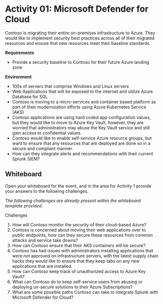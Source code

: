 # Activity 01: Microsoft Defender for Cloud

Contoso is migrating their entire on-premises infrastructure to Azure.  They would like to implement security best practices across all of their migrated resources and ensure that new resources meet their baseline standards.

**Requirements**

* Provide a security baseline to Contoso for their future Azure landing zone

**Environment**

* 100s of servers that comprise Windows and Linux servers
* Web Applications that will be exposed to the internet and utilize Azure Database for SQL
* Contoso is moving to a micro-services and container based platform as part of their modernization efforts using Azure Kubernetes Service (AKS)
* Contoso applications are using hard coded app configuration values, but they would like to move to Azure Key Vault, however, they are worried that administrators may abuse the Key Vault service and still gain access to confidential values.
* Contoso would like to enable self-service Azure resource groups, but want to ensure that any resources that are deployed are done so in a secure and compliant manner.
* How can they integrate alerts and recommendations with their current Splunk SIEM?

## Whiteboard

Open your whiteboard for the event, and in the area for Activity 1 provide your answers to the following challenges.

*The following challenges are already present within the whiteboard template provided.*

Challenges

1. How will Contoso monitor the security of their cloud-based Azure?
2. Contoso is concerned about moving their web applications over to public endpoints, how can they secure these resources from common attacks and service take downs?
3. How can Contoso ensure that their AKS containers will be secure?
4. Contoso has had issues with administrators installing applications that were not approved on infrastructure servers, with the latest supply chain hacks they would like to ensure that they keep tabs on any new applications that are installed.
5. How can Contoso keep track of unauthorized access to Azure Key Vault?
6. What can Contoso do to keep self-service users from abusing or deploying un-secure solutions to their Azure Subscriptions?
7. What are some possible paths Contoso can take to integrate Splunk with Microsoft Defender for Cloud?
